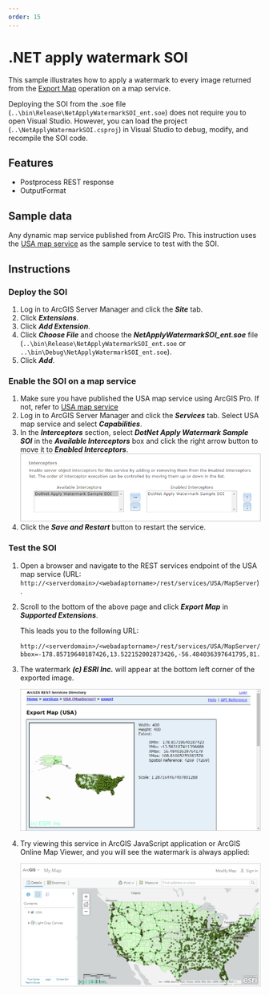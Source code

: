 ```yaml
---
order: 15
---
```


# .NET apply watermark SOI

This sample illustrates how to apply a watermark to every image returned from the [Export Map](https://developers.arcgis.com/rest/services-reference/export-map.htm) operation on a map service.

Deploying the SOI from the .soe file (`..\bin\Release\NetApplyWatermarkSOI_ent.soe`) does not require you to open Visual Studio. However, you can load the project (`..\NetApplyWatermarkSOI.csproj`) in Visual Studio to debug, modify, and recompile the SOI code.

## Features

* Postprocess REST response
* OutputFormat

## Sample data

Any dynamic map service published from ArcGIS Pro. This instruction uses the [USA map service](../../../ReadMe.md#1-usa-service) as the sample service to test with the SOI.

## Instructions

### Deploy the SOI

1. Log in to ArcGIS Server Manager and click the ***Site*** tab.
2. Click ***Extensions***.
3. Click ***Add Extension***.
4. Click ***Choose File*** and choose the ***NetApplyWatermarkSOI_ent.soe*** file (`..\bin\Release\NetApplyWatermarkSOI_ent.soe` or `..\bin\Debug\NetApplyWatermarkSOI_ent.soe`).
5. Click ***Add***.

### Enable the SOI on a map service

1. Make sure you have published the USA map service using ArcGIS Pro. If not, refer to [USA map service](../../../ReadMe.md#1-usa-service)
2. Log in to ArcGIS Server Manager and click the ***Services*** tab. Select USA map service and select ***Capabilities***.
3. In the ***Interceptors*** section, select ***DotNet Apply Watermark Sample SOI*** in the ***Available Interceptors*** box and click the right arrow button to move it to ***Enabled Interceptors***.
   ![](../../../../images/netsp/NetWatermarkSOI1.png "Net Watermark SOI Sample")
4. Click the ***Save and Restart*** button to restart the service.

### Test the SOI

1. Open a browser and navigate to the REST services endpoint of the USA map service (URL: `http://<serverdomain>/<webadaptorname>/rest/services/USA/MapServer`).
2. Scroll to the bottom of the above page and click ***Export Map*** in ***Supported Extensions***.

   This leads you to the following URL:

   ```
   http://<serverdomain>/<webadaptorname>/rest/services/USA/MapServer/export?bbox=-178.85719640187426,13.522152002873426,-56.484036397641795,81.72479317856566
   ```
3. The watermark ***(c) ESRI Inc.*** will appear at the bottom left corner of the exported image.

   ![](../../../../images/netsp/NetWatermarkSOI2.png "Net Watermark SOI Sample")

4. Try viewing this service in ArcGIS JavaScript application or ArcGIS Online Map Viewer, and you will see the watermark is always applied:

   ![](../../../../images/netsp/NetWatermarkSOI3.png "Net Watermark SOI Sample")

